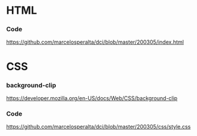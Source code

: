 # HTML

### Code

https://github.com/marcelosperalta/dci/blob/master/200305/index.html

# CSS

### background-clip

https://developer.mozilla.org/en-US/docs/Web/CSS/background-clip

### Code

https://github.com/marcelosperalta/dci/blob/master/200305/css/style.css